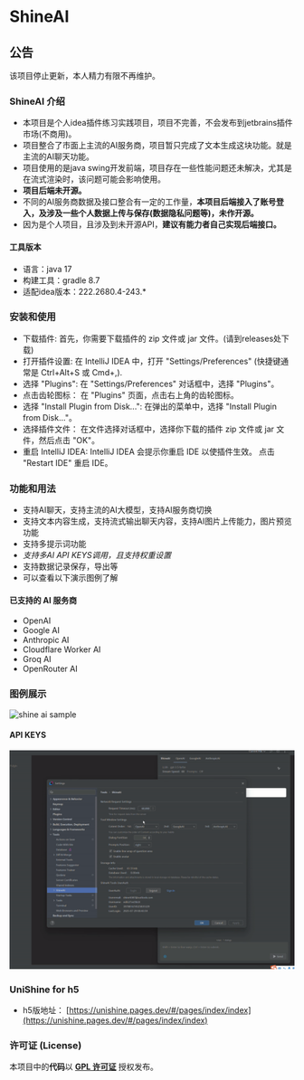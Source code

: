# ShineAI

## 公告
该项目停止更新，本人精力有限不再维护。

### ShineAI 介绍
- 本项目是个人idea插件练习实践项目，项目不完善，不会发布到jetbrains插件市场(不商用)。
- 项目整合了市面上主流的AI服务商，项目暂只完成了文本生成这块功能。就是主流的AI聊天功能。
- 项目使用的是java swing开发前端，项目存在一些性能问题还未解决，尤其是在流式渲染时，该问题可能会影响使用。
- <strong> 项目后端未开源。</strong>
- 不同的AI服务商数据及接口整合有一定的工作量，<strong>本项目后端接入了账号登入，及涉及一些个人数据上传与保存(数据隐私问题等)，未作开源。</strong>
- 因为是个人项目，且涉及到未开源API，<strong>建议有能力者自己实现后端接口。</strong>

#### 工具版本
- 语言：java 17
- 构建工具：gradle 8.7
- 适配idea版本：222.2680.4-243.*

### 安装和使用
+ 下载插件: 首先，你需要下载插件的 zip 文件或 jar 文件。(请到releases处下载)
+ 打开插件设置: 在 IntelliJ IDEA 中，打开 "Settings/Preferences" (快捷键通常是 Ctrl+Alt+S 或 Cmd+,).
+ 选择 "Plugins": 在 "Settings/Preferences" 对话框中，选择 "Plugins"。
+ 点击齿轮图标： 在 "Plugins" 页面，点击右上角的齿轮图标。
+ 选择 "Install Plugin from Disk...": 在弹出的菜单中，选择 "Install Plugin from Disk..."。
+ 选择插件文件： 在文件选择对话框中，选择你下载的插件 zip 文件或 jar 文件，然后点击 "OK"。
+ 重启 IntelliJ IDEA: IntelliJ IDEA 会提示你重启 IDE 以使插件生效。 点击 "Restart IDE" 重启 IDE。

### 功能和用法
+ 支持AI聊天，支持主流的AI大模型，支持AI服务商切换
+ 支持文本内容生成，支持流式输出聊天内容，支持AI图片上传能力，图片预览功能
+ 支持多提示词功能
+ <em> 支持多AI API KEYS调用，且支持权重设置</em>
+ 支持数据记录保存，导出等
+ 可以查看以下演示图例了解

#### 已支持的 AI 服务商
+ OpenAI
+ Google AI
+ Anthropic AI
+ Cloudflare Worker AI
+ Groq AI
+ OpenRouter AI

### 图例展示
![shine ai sample](/shine_ai_sample.gif)

#### API KEYS
![shine ai sample2](/shine_ai_sample2.gif)

### UniShine for h5
- h5版地址： [https://unishine.pages.dev/#/pages/index/index](https://unishine.pages.dev/#/pages/index/index)

### 许可证 (License)
本项目中的**代码**以 [**GPL 许可证**](LICENSE) 授权发布。
